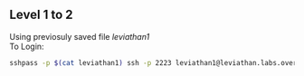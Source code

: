 ## Level 1 to 2

Using previosuly saved file *leviathan1*\
To Login:
```bash
sshpass -p $(cat leviathan1) ssh -p 2223 leviathan1@leviathan.labs.overthewire.org
```

